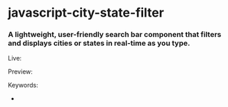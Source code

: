 # javascript-city-state-filter

### A lightweight, user-friendly search bar component that filters and displays cities or states in real-time as you type.

Live:

Preview:

Keywords:

-
